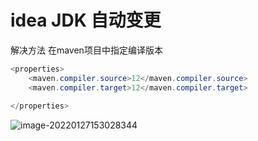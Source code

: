 # idea  JDK 自动变更

解决方法  在maven项目中指定编译版本

```java
<properties>
    <maven.compiler.source>12</maven.compiler.source>
    <maven.compiler.target>12</maven.compiler.target>
  
</properties>
```

![image-20220127153028344](https://gitee.com/zhou-kaifa/images/raw/master/Images/202201271530181.png)